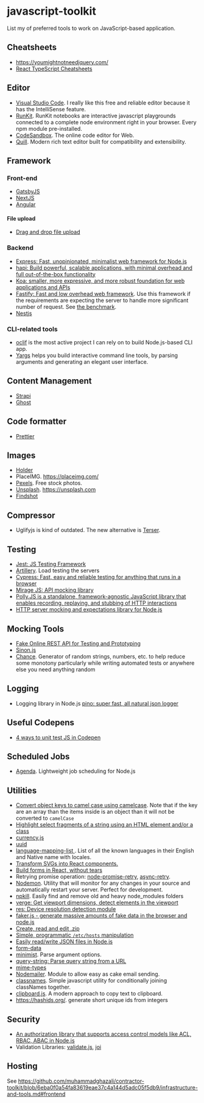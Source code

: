 # javascript-toolkit
List my of preferred tools to work on JavaScript-based application.

## Cheatsheets

- https://youmightnotneedjquery.com/
- [React TypeScript Cheatsheets](https://react-typescript-cheatsheet.netlify.app/)

## Editor

- [Visual Studio Code](https://code.visualstudio.com/). I really like this free and reliable editor because it has the IntelliSense feature.
- [RunKit](https://runkit.com). 
RunKit notebooks are interactive javascript playgrounds connected to a complete node environment right in your browser. Every npm module pre-installed.
- [CodeSandbox](https://codesandbox.io/). The online code editor for Web.
- [Quill](https://quilljs.com/). Modern rich text editor built for compatibility and extensibility.

## Framework

### Front-end

- [GatsbyJS](https://www.gatsbyjs.org/)
- [NextJS](https://nextjs.org/)
- [Angular](https://angular.io/)

#### File upload

- [Drag and drop file upload](https://www.dropzone.dev/)


### Backend

- [Express: Fast, unopinionated, minimalist web framework for Node.js](http://expressjs.com)
- [hapi: Build powerful, scalable applications, with minimal overhead and full out-of-the-box functionality](https://hapi.dev/)
- [Koa: smaller, more expressive, and more robust foundation for web applications and APIs](https://koajs.com/)
- [Fastify: Fast and low overhead web framework](https://github.com/fastify/fastify). Use this framework if the requirements are expecting the server to handle more significant number of request. See [the benchmark](https://github.com/fastify/benchmarks).
- [Nestjs](https://docs.nestjs.com/providers)

### CLI-related tools

- [oclif](https://github.com/oclif/oclif) is the most active project I can rely on to build Node.js-based CLI app.
- [Yargs](https://github.com/yargs/yargs) helps you build interactive command line tools, by parsing arguments and generating an elegant user interface.

## Content Management

- [Strapi](https://strapi.io/)
- [Ghost](https://ghost.org/)

## Code formatter

- [Prettier](prettier.io)

## Images

- [Holder](https://github.com/imsky/holder)
- PlaceIMG. https://placeimg.com/
- [Pexels](https://www.pexels.com/). Free stock photos.
- [Unsplash](https://unsplash.com). https://unsplash.com
- [Findshot](https://findshot.com/)

## Compressor

- Uglifyjs is kind of outdated. The new alternative is [Terser](https://www.npmjs.com/package/terser).

## Testing

- [Jest: JS Testing Framework](https://jestjs.io/)
- [Artillery](https://artillery.io). Load testing the servers
- [Cypress: Fast, easy and reliable testing for anything that runs in a browser](https://www.cypress.io/)
- [Mirage JS: API mocking library](https://miragejs.com/)
- [Polly.JS is a standalone, framework-agnostic JavaScript library that enables recording, replaying, and stubbing of HTTP interactions](https://netflix.github.io/pollyjs)
- [HTTP server mocking and expectations library for Node.js](https://github.com/nock/nock)

## Mocking Tools

- [Fake Online REST API for Testing and Prototyping](https://jsonplaceholder.typicode.com/)
- [Sinon.js](http://sinonjs.org/)
- [Chance](https://chancejs.com/). Generator of random strings, numbers, etc. to help reduce some monotony particularly while writing automated tests or anywhere else you need anything random

## Logging

- Logging library in Node.js [pino: super fast, all natural json logger](https://github.com/pinojs/pino)

## Useful Codepens

- [4 ways to unit test JS in Codepen
](https://codepen.io/brownerd/post/4-ways-to-unit-test-js-in-codepen)

## Scheduled Jobs

- [Agenda](https://github.com/agenda/agenda). Lightweight job scheduling for Node.js

## Utilities

- [Convert object keys to camel case using camelcase](https://www.npmjs.com/package/camelcase-keys). Note that if the key are an array than the items inside is an object than it will not be converted to `camelCase`
- [Highlight select fragments of a string using an HTML element and/or a class](https://www.npmjs.com/package/react-highlighter)
- [currency.js](https://currency.js.org)
- [uuid](https://www.npmjs.com/package/uuid)
- [language-mapping-list
](https://github.com/mozilla/language-mapping-list). List of all the known languages in their English and Native name with locales.
- [Transform SVGs into React components.](https://github.com/smooth-code/svgr)
- [Build forms in React, without tears](https://jaredpalmer.com/formik/)
- Retrying promise operation: [node-promise-retry](https://github.com/IndigoUnited/node-promise-retry), [async-retry](https://github.com/zeit/).
- [Nodemon](https://nodemon.io/). Utility that will monitor for any changes in your source and automatically restart your server. Perfect for development.
- [npkill](https://npkill.js.org/). Easily find and remove old and heavy node_modules folders
- [verge: Get viewport dimensions, detect elements in the viewport](https://github.com/ryanve/verge)
- [res: Device resolution detection module](https://github.com/ryanve/res)
- [faker.js - generate massive amounts of fake data in the browser and node.js](https://www.npmjs.com/package/faker)
- [Create, read and edit .zip](https://github.com/Stuk/jszip)
- [Simple, programmatic `/etc/hosts` manipulation](https://github.com/feross/hostile)
- [Easily read/write JSON files in Node.js](https://www.npmjs.com/package/jsonfile)
- [form-data](https://www.npmjs.com/package/form-data)
- [minimist](https://github.com/substack/minimist). Parse argument options.
- [query-string: Parse query string from a URL](https://www.npmjs.com/package/query-string)
- [mime-types](https://www.npmjs.com/package/mime-types)
- [Nodemailer](https://nodemailer.com/). Module to allow easy as cake email sending.
- [classnames](https://github.com/JedWatson/classnames). Simple javascript utility for conditionally joining classNames together.
- [clipboard.js](https://github.com/zenorocha/clipboard.js.git). A modern approach to copy text to clipboard.
- https://hashids.org/. generate short unique ids from integers

## Security

- [An authorization library that supports access control models like ACL, RBAC, ABAC in Node.js](https://github.com/casbin/node-casbin)
- Validation Libraries: [validate.js](https://github.com/ansman/validate.js), [joi](https://github.com/hapijs/joi)

## Hosting

See https://github.com/muhammadghazali/contractor-toolkit/blob/6eba0f0a54fa83619eae37c4a144d5adc05f5db9/infrastructure-and-tools.md#frontend

